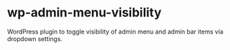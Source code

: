 # wp-admin-menu-visibility
WordPress plugin to toggle visibility of admin menu and admin bar items via dropdown settings.

